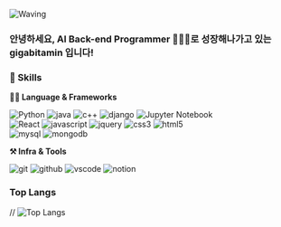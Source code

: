 ![Waving](https://capsule-render.vercel.app/api?type=waving&height=200&text=I%20%20Like%20Cat%20and%20Code!&fontAlign=40&fontAlignY=40&color=gradient)

### 안녕하세요, AI Back-end Programmer 👨🏿‍💻로 성장해나가고 있는 gigabitamin 입니다!

### 💪 Skills
**🧑‍💻 Language & Frameworks**

![Python](https://img.shields.io/badge/python-3776AB.svg?&style=for-the-badge&logo=python&logoColor=white)
![java](https://img.shields.io/badge/Java-007396?style=for-the-badge&logo=java&logoColor=white)
![c++](https://img.shields.io/badge/C++-00599C?style=for-the-badge&logo=c++&logoColor=white)
![django](https://img.shields.io/badge/django-092E20.svg?&style=for-the-badge&logo=django&logoColor=white)
![Jupyter Notebook](https://img.shields.io/badge/jupyter%20notebook-F37626.svg?&style=for-the-badge&logo=jupyter&logoColor=white)  
![React](https://img.shields.io/badge/React-61DAFB?style=for-the-badge&logo=react&logoColor=white)
![javascript](https://img.shields.io/badge/javascript-F7DF1E.svg?&style=for-the-badge&logo=javascript&logoColor=white)
![jquery](https://img.shields.io/badge/jquery-0769AD.svg?&style=for-the-badge&logo=jquery&logoColor=white)
![css3](https://img.shields.io/badge/css3-1572B6.svg?&style=for-the-badge&logo=css3&logoColor=white)
![html5](https://img.shields.io/badge/html5-E34F26.svg?&style=for-the-badge&logo=html5&logoColor=white)  
![mysql](https://img.shields.io/badge/mysql-4479A1.svg?&style=for-the-badge&logo=mysql&logoColor=white)
![mongodb](https://img.shields.io/badge/mongodb-47A248.svg?&style=for-the-badge&logo=mongodb&logoColor=white)


**⚒️ Infra & Tools**

![git](https://img.shields.io/badge/git-F05032.svg?&style=for-the-badge&logo=git&logoColor=white)
![github](https://img.shields.io/badge/github-181717.svg?&style=for-the-badge&logo=github&logoColor=white)
![vscode](https://img.shields.io/badge/vscode-007ACC.svg?&style=for-the-badge&logo=visualstudiocode&logoColor=white)
![notion](https://img.shields.io/badge/notion-000000.svg?&style=for-the-badge&logo=notion&logoColor=white)


### Top Langs
// ![Top Langs](https://github-readme-stats.vercel.app/api/top-langs/?username=gigabitamin&layout=compact)



<!-- 
###  Skilis
*** Language & Frameworks ***
* Python
* Jupyter Notebook
* Javascript
* JQuery
* Css
* HTML5
* MySQL
* MriaDB
* MongoDB


*** Infra & Tools ***
* GIT
* GitHub
* Markdown
* Notion
* VSCode 
-->




<!--
**gigabitamin/gigabitamin** is a ✨ _special_ ✨ repository because its `README.md` (this file) appears on your GitHub profile.

Here are some ideas to get you started:

- 🔭 I’m currently working on ...
- 🌱 I’m currently learning ...
- 👯 I’m looking to collaborate on ...
- 🤔 I’m looking for help with ...
- 💬 Ask me about ...
- 📫 How to reach me: ...
- 😄 Pronouns: ...
- ⚡ Fun fact: ...
-->

